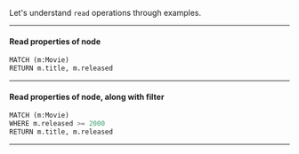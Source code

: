 Let's understand `read` operations through examples.

------------------------------------------------
#### Read properties of node
```python
MATCH (m:Movie)
RETURN m.title, m.released
```
------------------------------------------------
#### Read properties of node, along with filter 
```python
MATCH (m:Movie)
WHERE m.released >= 2000
RETURN m.title, m.released
```
------------------------------------------------
